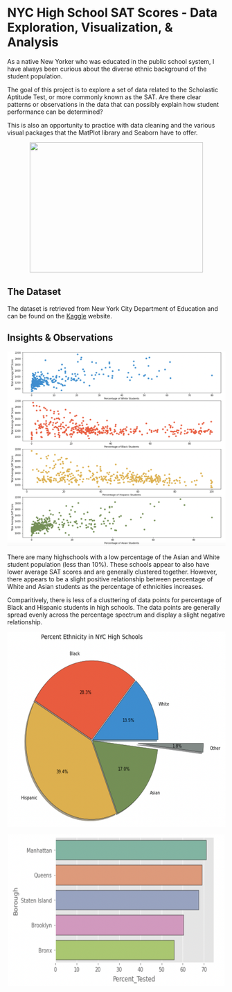 # NYC High School SAT Scores - Data Exploration, Visualization, & Analysis

As a native New Yorker who was educated in the public school system, I have always been curious about the diverse ethnic background of the student population. 

The goal of this project is to explore a set of data related to the Scholastic Aptitude Test, or more commonly known as the SAT. Are there clear patterns or observations in the data that can possibly explain how student performance can be determined? 

This is also an opportunity to practice with data cleaning and the various visual packages that the MatPlot library and Seaborn have to offer. 

<p align = "center">
  <img src="https://2aih25gkk2pi65s8wfa8kzvi-wpengine.netdna-ssl.com/blog/files/2018/08/shutterstock_1027883017.jpg" width=400 height=300 />

## The Dataset

The dataset is retrieved from New York City Department of Education and can be found on the [Kaggle](https://www.kaggle.com/nycopendata/high-schools) website. 

## Insights & Observations

<p align="center">
  <img src = "https://github.com/eric8395/Eric_Portfolio/blob/main/images/SAT%20Scores.png" width="600" height="450">
  </p>
  
There are many highschools with a low percentage of the Asian and White student population (less than 10%). These schools appear to also have lower average SAT scores and are generally clustered together. However, there appears to be a slight positive relationship between percentage of White and Asian students as the percentage of ethnicities increases.

Comparitively, there is less of a clusttering of data points for percentage of Black and Hispanic students in high schools. The data points are generally spread evenly across the percentage spectrum and display a slight negative relationship.


<p align="center">
  <img src = "https://github.com/eric8395/nycsatscores/blob/main/images/Screen%20Shot%202022-01-01%20at%206.11.41%20PM.png?raw=true" width="600" height="450">
  </p>
  
  
<p align="center">
  <img src = "https://github.com/eric8395/nycsatscores/blob/main/images/Screen%20Shot%202022-01-01%20at%206.13.33%20PM.png?raw=true" width="500" height="350">
  </p>

